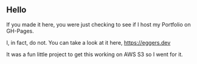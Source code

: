## Hello

If you made it here, you were just checking to see if I host my Portfolio on GH-Pages.

I, in fact, do not. You can take a look at it here, https://eggers.dev

It was a fun little project to get this working on AWS S3 so I went for it.